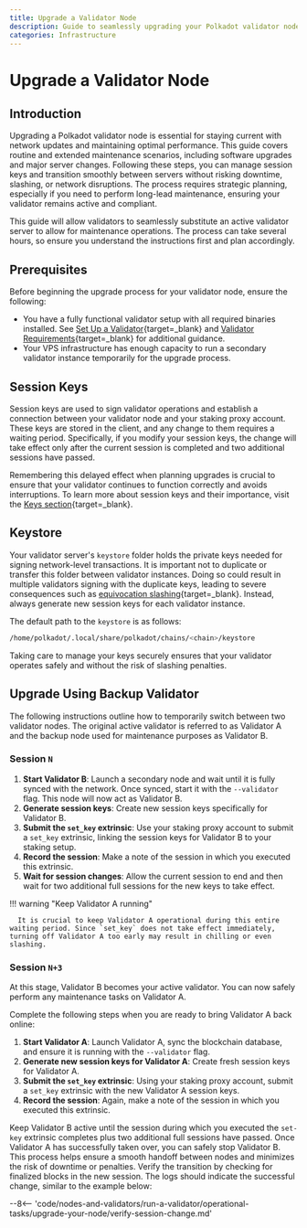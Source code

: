 ```yaml
---
title: Upgrade a Validator Node
description: Guide to seamlessly upgrading your Polkadot validator node, managing session keys, and executing server maintenance while avoiding downtime and slashing risks.
categories: Infrastructure
---
```


# Upgrade a Validator Node

## Introduction

Upgrading a Polkadot validator node is essential for staying current with network updates and maintaining optimal performance. This guide covers routine and extended maintenance scenarios, including software upgrades and major server changes. Following these steps, you can manage session keys and transition smoothly between servers without risking downtime, slashing, or network disruptions. The process requires strategic planning, especially if you need to perform long-lead maintenance, ensuring your validator remains active and compliant.

This guide will allow validators to seamlessly substitute an active validator server to allow for maintenance operations. The process can take several hours, so ensure you understand the instructions first and plan accordingly.

## Prerequisites

Before beginning the upgrade process for your validator node, ensure the following:

- You have a fully functional validator setup with all required binaries installed. See [Set Up a Validator](/nodes-and-validators/run-a-validator/onboarding-and-offboarding/set-up-validator/){target=\_blank} and [Validator Requirements](/nodes-and-validators/run-a-validator/requirements/){target=\_blank} for additional guidance.
- Your VPS infrastructure has enough capacity to run a secondary validator instance temporarily for the upgrade process.

## Session Keys

Session keys are used to sign validator operations and establish a connection between your validator node and your staking proxy account. These keys are stored in the client, and any change to them requires a waiting period. Specifically, if you modify your session keys, the change will take effect only after the current session is completed and two additional sessions have passed.

Remembering this delayed effect when planning upgrades is crucial to ensure that your validator continues to function correctly and avoids interruptions. To learn more about session keys and their importance, visit the [Keys section](https://wiki.polkadot.com/learn/learn-cryptography/#keys){target=\_blank}.

## Keystore

Your validator server's `keystore` folder holds the private keys needed for signing network-level transactions. It is important not to duplicate or transfer this folder between validator instances. Doing so could result in multiple validators signing with the duplicate keys, leading to severe consequences such as [equivocation slashing](/nodes-and-validators/run-a-validator/staking-mechanics/offenses-and-slashes/#equivocation-slash){target=\_blank}. Instead, always generate new session keys for each validator instance.

The default path to the `keystore` is as follows:

```bash
/home/polkadot/.local/share/polkadot/chains/<chain>/keystore
```

Taking care to manage your keys securely ensures that your validator operates safely and without the risk of slashing penalties.

## Upgrade Using Backup Validator

The following instructions outline how to temporarily switch between two validator nodes. The original active validator is referred to as Validator A and the backup node used for maintenance purposes as Validator B.

### Session `N`

1. **Start Validator B**: Launch a secondary node and wait until it is fully synced with the network. Once synced, start it with the `--validator` flag. This node will now act as Validator B.
2. **Generate session keys**: Create new session keys specifically for Validator B.
3. **Submit the `set_key` extrinsic**: Use your staking proxy account to submit a `set_key` extrinsic, linking the session keys for Validator B to your staking setup.
4. **Record the session**: Make a note of the session in which you executed this extrinsic.
5. **Wait for session changes**: Allow the current session to end and then wait for two additional full sessions for the new keys to take effect.

!!! warning "Keep Validator A running"

      It is crucial to keep Validator A operational during this entire waiting period. Since `set_key` does not take effect immediately, turning off Validator A too early may result in chilling or even slashing.

### Session `N+3`

At this stage, Validator B becomes your active validator. You can now safely perform any maintenance tasks on Validator A.

Complete the following steps when you are ready to bring Validator A back online:

1. **Start Validator A**: Launch Validator A, sync the blockchain database, and ensure it is running with the `--validator` flag.
2. **Generate new session keys for Validator A**: Create fresh session keys for Validator A.
3. **Submit the `set_key` extrinsic**: Using your staking proxy account, submit a `set_key` extrinsic with the new Validator A session keys.
4. **Record the session**: Again, make a note of the session in which you executed this extrinsic.

Keep Validator B active until the session during which you executed the `set-key` extrinsic completes plus two additional full sessions have passed. Once Validator A has successfully taken over, you can safely stop Validator B. This process helps ensure a smooth handoff between nodes and minimizes the risk of downtime or penalties. Verify the transition by checking for finalized blocks in the new session. The logs should indicate the successful change, similar to the example below:

--8<-- 'code/nodes-and-validators/run-a-validator/operational-tasks/upgrade-your-node/verify-session-change.md'
